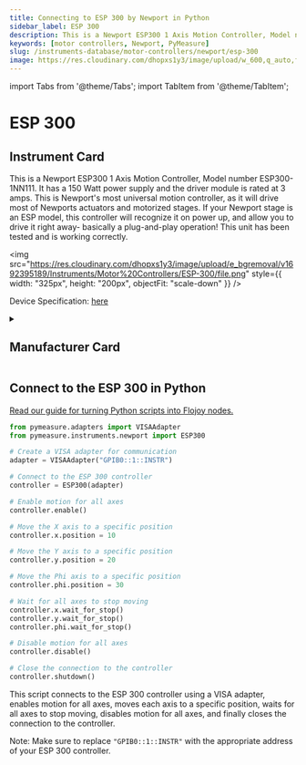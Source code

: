 ```yaml
---
title: Connecting to ESP 300 by Newport in Python
sidebar_label: ESP 300
description: This is a Newport ESP300 1 Axis Motion Controller, Model number ESP300-1NN111. It has a 150 Watt power supply and the driver module is rated at 3 amps. This is Newport's most universal motion controller, as it will drive most of Newports actuators and motorized stages. If your Newport stage is an ESP model, this controller will recognize it on power up, and allow you to drive it right away- basically a plug-and-play operation! This unit has been tested and is working correctly.
keywords: [motor controllers, Newport, PyMeasure]
slug: /instruments-database/motor-controllers/newport/esp-300
image: https://res.cloudinary.com/dhopxs1y3/image/upload/w_600,q_auto,f_auto/e_bgremoval/v1692395189/Instruments/Motor%20Controllers/ESP-300/file.jpg
---
```


import Tabs from '@theme/Tabs';
import TabItem from '@theme/TabItem';

# ESP 300

## Instrument Card

<div className="flex">

<div>

This is a Newport ESP300 1 Axis Motion Controller, Model number ESP300-1NN111. It has a 150 Watt power supply and the driver module is rated at 3 amps. This is Newport's most universal motion controller, as it will drive most of Newports actuators and motorized stages. If your Newport stage is an ESP model, this controller will recognize it on power up, and allow you to drive it right away- basically a plug-and-play operation! This unit has been tested and is working correctly.

</div>

<img src="https://res.cloudinary.com/dhopxs1y3/image/upload/e_bgremoval/v1692395189/Instruments/Motor%20Controllers/ESP-300/file.png" style={{ width: "325px", height: "200px", objectFit: "scale-down" }} />

</div>

<div className="flex text-center">

<p>Device Specification: <a target="\_blank" href="https://www.equipx.net/uploads/Newport/NewportESP300.pdf">here</a></p>

</div>

<details style={{ marginTop: "15px"}}>
<summary><h2>Manufacturer Card</h2></summary>

<img src="https://res.cloudinary.com/dhopxs1y3/image/upload/v1692806178/Instruments/Vendor%20Logos/Newport.png" style={{ width: "100%", height: "170px",objectFit: "scale-down" }} />

Newport provides a wide range of photonics technology and products designed to enhance the capabilities and productivity of our customers' applications.

<ul>
  <li>Headquarters: Irvine, California, United States</li>
  <li>Yearly Revenue (millions, USD): 3500.0</li>
  <li>Vendor Website: <a href="https://www.newport.com/">here</a></li>
</ul>
</details>

## Connect to the ESP 300 in Python

[Read our guide for turning Python scripts into Flojoy nodes.](https://docs.flojoy.ai/custom-nodes/creating-custom-node/)
<Tabs>
<TabItem value="PyMeasure" label="PyMeasure">


```python
from pymeasure.adapters import VISAAdapter
from pymeasure.instruments.newport import ESP300

# Create a VISA adapter for communication
adapter = VISAAdapter("GPIB0::1::INSTR")

# Connect to the ESP 300 controller
controller = ESP300(adapter)

# Enable motion for all axes
controller.enable()

# Move the X axis to a specific position
controller.x.position = 10

# Move the Y axis to a specific position
controller.y.position = 20

# Move the Phi axis to a specific position
controller.phi.position = 30

# Wait for all axes to stop moving
controller.x.wait_for_stop()
controller.y.wait_for_stop()
controller.phi.wait_for_stop()

# Disable motion for all axes
controller.disable()

# Close the connection to the controller
controller.shutdown()
```

This script connects to the ESP 300 controller using a VISA adapter, enables motion for all axes, moves each axis to a specific position, waits for all axes to stop moving, disables motion for all axes, and finally closes the connection to the controller.

Note: Make sure to replace `"GPIB0::1::INSTR"` with the appropriate address of your ESP 300 controller.

</TabItem>
</Tabs>
